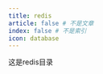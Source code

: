 ```yaml
---
title: redis
article: false # 不是文章
index: false # 不是索引
icon: database
---
```


这是redis目录

<!-- 用于限制高度 -->
<div class="catalog-display-container">
  <Catalog base='/posts/sql/redis' />
</div>